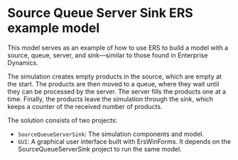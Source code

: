 # Source Queue Server Sink ERS example model

This model serves as an example of how to use ERS to build a model with a source, queue, server, and sink—similar to those found in Enterprise Dynamics.

The simulation creates empty products in the source, which are empty at the start.
The products are then moved to a queue, where they wait until they can be processed by the server.
The server fills the products one at a time.
Finally, the products leave the simulation through the sink, which keeps a counter of the received number of products.

The solution consists of two projects:
- `SourceQueueServerSink`: The simulation components and model.
- `GUI`: A graphical user interface built with ErsWinForms. It depends on the SourceQueueServerSink project to run the same model.
